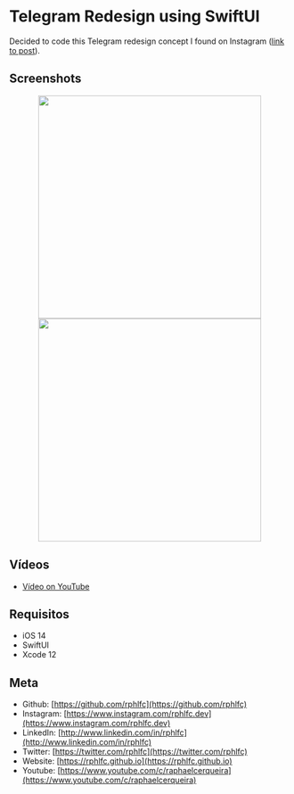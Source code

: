 # Telegram Redesign using SwiftUI
Decided to code this Telegram redesign concept I found on Instagram ([link to post](https://www.instagram.com/p/CWDs1pLsZAQ/)).

## Screenshots
<p align="center">
    <img src="https://user-images.githubusercontent.com/16376748/141800428-6b5d1911-4327-45f6-9ffb-ab54fef5dbb7.png" width="400">
    <img src="https://user-images.githubusercontent.com/16376748/141800419-74d81042-1a4a-46a6-b481-d3d6ac2111b5.png" width="400">
</p>

## Vídeos
- [Vídeo on YouTube](https://youtu.be/TsaJL9QLIdQ)

## Requisitos
- iOS 14
- SwiftUI
- Xcode 12

## Meta
- Github: [https://github.com/rphlfc](https://github.com/rphlfc)
- Instagram: [https://www.instagram.com/rphlfc.dev](https://www.instagram.com/rphlfc.dev)
- LinkedIn: [http://www.linkedin.com/in/rphlfc](http://www.linkedin.com/in/rphlfc)
- Twitter: [https://twitter.com/rphlfc](https://twitter.com/rphlfc)
- Website: [https://rphlfc.github.io](https://rphlfc.github.io)
- Youtube: [https://www.youtube.com/c/raphaelcerqueira](https://www.youtube.com/c/raphaelcerqueira)
